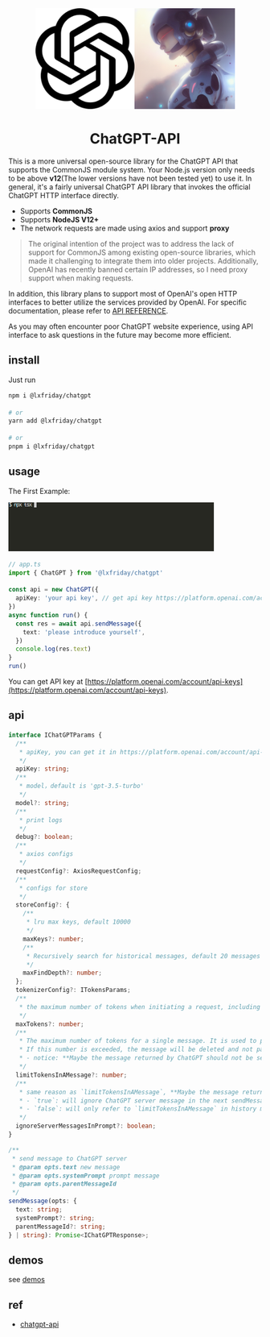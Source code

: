 <div align="center">
<img width="197" src="./assets/icon2.png"/><img width="200" src="./assets/icon1.png" alt="generate by stable diffusion"/>
</a>
</div>
<h1 align="center">ChatGPT-API</h1>

This is a more universal open-source library for the ChatGPT API that supports the CommonJS module system. Your Node.js version only needs to be above **v12**(The lower versions have not been tested yet) to use it. In general, it's a fairly universal ChatGPT API library that invokes the official ChatGPT HTTP interface directly.

- Supports **CommonJS** 
- Supports **NodeJS V12+**
- The network requests are made using axios and support **proxy**

> The original intention of the project was to address the lack of support for CommonJS among existing open-source libraries, which made it challenging to integrate them into older projects. Additionally, OpenAI has recently banned certain IP addresses, so I need proxy support when making requests.

In addition, this library plans to support most of OpenAI's open HTTP interfaces to better utilize the services provided by OpenAI. For specific documentation, please refer to [API REFERENCE](https://platform.openai.com/docs/api-reference/models/list).

As you may often encounter poor ChatGPT website experience, using API interface to ask questions in the future may become more efficient.

## install

Just run

```bash
npm i @lxfriday/chatgpt

# or
yarn add @lxfriday/chatgpt

# or
pnpm i @lxfriday/chatgpt
```

## usage

The First Example:

![chatgpt](./assets//chatgpt1.gif)

```ts
// app.ts
import { ChatGPT } from '@lxfriday/chatgpt'

const api = new ChatGPT({
  apiKey: 'your api key', // get api key https://platform.openai.com/account/api-keys
})
async function run() {
  const res = await api.sendMessage({
    text: 'please introduce yourself',
  })
  console.log(res.text)
}
run()
```

You can get API key at [https://platform.openai.com/account/api-keys](https://platform.openai.com/account/api-keys).

## api

```typescript
interface IChatGPTParams {
  /**
   * apiKey, you can get it in https://platform.openai.com/account/api-keys,You can apply for up to 5 at most.
   */
  apiKey: string;
  /**
   * model，default is 'gpt-3.5-turbo'
   */
  model?: string;
  /**
   * print logs
   */
  debug?: boolean;
  /**
   * axios configs
   */
  requestConfig?: AxiosRequestConfig;
  /**
   * configs for store
   */
  storeConfig?: {
    /**
     * lru max keys, default 10000
     */
    maxKeys?: number;
    /**
     * Recursively search for historical messages, default 20 messages will be sent to the ChatGPT server
     */
    maxFindDepth?: number;
  };
  tokenizerConfig?: ITokensParams;
  /**
   * the maximum number of tokens when initiating a request, including prompts and completion. The default value is 4096.
   */
  maxTokens?: number;
  /**
   * The maximum number of tokens for a single message. It is used to prevent from sending too many tokens to the ChatGPT server.
   * If this number is exceeded, the message will be deleted and not passed on as a prompt to the chatGPT server. The default value is `1000`.
   * - notice: **Maybe the message returned by ChatGPT should not be sent to the ChatGPT server as a prompt for the next conversation**.
   */
  limitTokensInAMessage?: number;
  /**
   * same reason as `limitTokensInAMessage`, **Maybe the message returned by ChatGPT should not be sent to the ChatGPT server as a prompt for the next conversation**, default value is `true`
   * - `true`: will ignore ChatGPT server message in the next sendMessage, and will only refer to `limitTokensInAMessage` in history messages
   * - `false`: will only refer to `limitTokensInAMessage` in history messages
   */
  ignoreServerMessagesInPrompt?: boolean;
}
```

```typescript
/**
 * send message to ChatGPT server
 * @param opts.text new message
 * @param opts.systemPrompt prompt message
 * @param opts.parentMessageId
 */
sendMessage(opts: {
  text: string;
  systemPrompt?: string;
  parentMessageId?: string;
} | string): Promise<IChatGPTResponse>;
```

## demos

see [demos](./demo/)

## ref

- [chatgpt-api](https://github.com/transitive-bullshit/chatgpt-api)